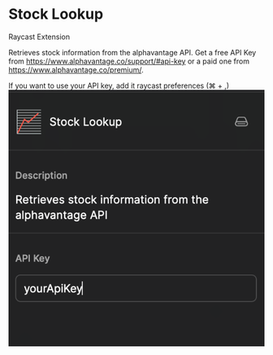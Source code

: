 # Stock Lookup

Raycast Extension

Retrieves stock information from the alphavantage API. Get a free API Key from https://www.alphavantage.co/support/#api-key or a paid one from https://www.alphavantage.co/premium/.

If you want to use your API key, add it raycast preferences (⌘ + ,)
![Stock Lookup Preferences](./media/perferences.png)
